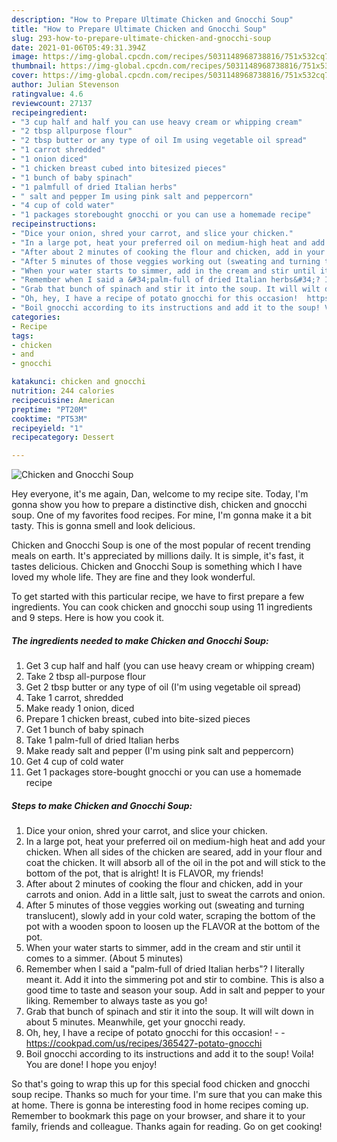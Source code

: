 ```yaml
---
description: "How to Prepare Ultimate Chicken and Gnocchi Soup"
title: "How to Prepare Ultimate Chicken and Gnocchi Soup"
slug: 293-how-to-prepare-ultimate-chicken-and-gnocchi-soup
date: 2021-01-06T05:49:31.394Z
image: https://img-global.cpcdn.com/recipes/5031148968738816/751x532cq70/chicken-and-gnocchi-soup-recipe-main-photo.jpg
thumbnail: https://img-global.cpcdn.com/recipes/5031148968738816/751x532cq70/chicken-and-gnocchi-soup-recipe-main-photo.jpg
cover: https://img-global.cpcdn.com/recipes/5031148968738816/751x532cq70/chicken-and-gnocchi-soup-recipe-main-photo.jpg
author: Julian Stevenson
ratingvalue: 4.6
reviewcount: 27137
recipeingredient:
- "3 cup half and half you can use heavy cream or whipping cream"
- "2 tbsp allpurpose flour"
- "2 tbsp butter or any type of oil Im using vegetable oil spread"
- "1 carrot shredded"
- "1 onion diced"
- "1 chicken breast cubed into bitesized pieces"
- "1 bunch of baby spinach"
- "1 palmfull of dried Italian herbs"
- " salt and pepper Im using pink salt and peppercorn"
- "4 cup of cold water"
- "1 packages storebought gnocchi or you can use a homemade recipe"
recipeinstructions:
- "Dice your onion, shred your carrot, and slice your chicken."
- "In a large pot, heat your preferred oil on medium-high heat and add your chicken. When all sides of the chicken are seared, add in your flour and coat the chicken. It will absorb all of the oil in the pot and will stick to the bottom of the pot, that is alright! It is FLAVOR, my friends!"
- "After about 2 minutes of cooking the flour and chicken, add in your carrots and onion. Add in a little salt, just to sweat the carrots and onion."
- "After 5 minutes of those veggies working out (sweating and turning translucent), slowly add in your cold water, scraping the bottom of the pot with a wooden spoon to loosen up the FLAVOR at the bottom of the pot."
- "When your water starts to simmer, add in the cream and stir until it comes to a simmer. (About 5 minutes)"
- "Remember when I said a &#34;palm-full of dried Italian herbs&#34;? I literally meant it. Add it into the simmering pot and stir to combine. This is also a good time to taste and season your soup. Add in salt and pepper to your liking. Remember to always taste as you go!"
- "Grab that bunch of spinach and stir it into the soup. It will wilt down in about 5 minutes. Meanwhile, get your gnocchi ready."
- "Oh, hey, I have a recipe of potato gnocchi for this occasion!  https://cookpad.com/us/recipes/365427-potato-gnocchi"
- "Boil gnocchi according to its instructions and add it to the soup! Voila! You are done! I hope you enjoy!"
categories:
- Recipe
tags:
- chicken
- and
- gnocchi

katakunci: chicken and gnocchi 
nutrition: 244 calories
recipecuisine: American
preptime: "PT20M"
cooktime: "PT53M"
recipeyield: "1"
recipecategory: Dessert

---
```



![Chicken and Gnocchi Soup](https://img-global.cpcdn.com/recipes/5031148968738816/751x532cq70/chicken-and-gnocchi-soup-recipe-main-photo.jpg)

Hey everyone, it's me again, Dan, welcome to my recipe site. Today, I'm gonna show you how to prepare a distinctive dish, chicken and gnocchi soup. One of my favorites food recipes. For mine, I'm gonna make it a bit tasty. This is gonna smell and look delicious.

Chicken and Gnocchi Soup is one of the most popular of recent trending meals on earth. It's appreciated by millions daily. It is simple, it's fast, it tastes delicious. Chicken and Gnocchi Soup is something which I have loved my whole life. They are fine and they look wonderful.




To get started with this particular recipe, we have to first prepare a few ingredients. You can cook chicken and gnocchi soup using 11 ingredients and 9 steps. Here is how you cook it.

<!--inarticleads1-->

##### The ingredients needed to make Chicken and Gnocchi Soup:

1. Get 3 cup half and half (you can use heavy cream or whipping cream)
1. Take 2 tbsp all-purpose flour
1. Get 2 tbsp butter or any type of oil (I&#39;m using vegetable oil spread)
1. Take 1 carrot, shredded
1. Make ready 1 onion, diced
1. Prepare 1 chicken breast, cubed into bite-sized pieces
1. Get 1 bunch of baby spinach
1. Take 1 palm-full of dried Italian herbs
1. Make ready  salt and pepper (I&#39;m using pink salt and peppercorn)
1. Get 4 cup of cold water
1. Get 1 packages store-bought gnocchi or you can use a homemade recipe




<!--inarticleads2-->

##### Steps to make Chicken and Gnocchi Soup:

1. Dice your onion, shred your carrot, and slice your chicken.
1. In a large pot, heat your preferred oil on medium-high heat and add your chicken. When all sides of the chicken are seared, add in your flour and coat the chicken. It will absorb all of the oil in the pot and will stick to the bottom of the pot, that is alright! It is FLAVOR, my friends!
1. After about 2 minutes of cooking the flour and chicken, add in your carrots and onion. Add in a little salt, just to sweat the carrots and onion.
1. After 5 minutes of those veggies working out (sweating and turning translucent), slowly add in your cold water, scraping the bottom of the pot with a wooden spoon to loosen up the FLAVOR at the bottom of the pot.
1. When your water starts to simmer, add in the cream and stir until it comes to a simmer. (About 5 minutes)
1. Remember when I said a &#34;palm-full of dried Italian herbs&#34;? I literally meant it. Add it into the simmering pot and stir to combine. This is also a good time to taste and season your soup. Add in salt and pepper to your liking. Remember to always taste as you go!
1. Grab that bunch of spinach and stir it into the soup. It will wilt down in about 5 minutes. Meanwhile, get your gnocchi ready.
1. Oh, hey, I have a recipe of potato gnocchi for this occasion! -  - https://cookpad.com/us/recipes/365427-potato-gnocchi
1. Boil gnocchi according to its instructions and add it to the soup! Voila! You are done! I hope you enjoy!




So that's going to wrap this up for this special food chicken and gnocchi soup recipe. Thanks so much for your time. I'm sure that you can make this at home. There is gonna be interesting food in home recipes coming up. Remember to bookmark this page on your browser, and share it to your family, friends and colleague. Thanks again for reading. Go on get cooking!

